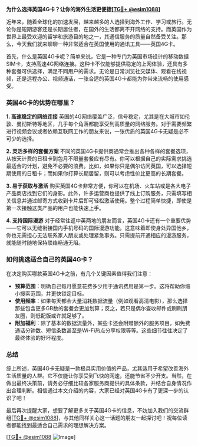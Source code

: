 **为什么选择英国4G卡？让你的海外生活更便捷[[TG💪+ @esim1088](https://t.me/s/esim1088)]**

近年来，随着全球化的加速发展，越来越多的人选择到海外工作、学习或旅行。无论你是短期游客还是长期居住者，在国外的生活都离不开网络的支持。而英国作为世界上最受欢迎的留学和旅游目的地之一，其通信服务的质量自然备受关注。那么，今天我们就来聊聊一种非常适合在英国使用的通讯工具——英国4G卡。

首先，什么是英国4G卡呢？简单来说，它是一种专门为英国市场设计的移动数据SIM卡，支持高速4G网络连接。这种卡不仅能够提供稳定的上网体验，还具有多种套餐可供选择，满足不同用户的需求。无论是日常浏览社交媒体、观看在线视频，还是远程办公、视频通话，一张合适的英国4G卡都能为你带来流畅的使用感受。

### 英国4G卡的优势在哪里？

**1. 高速稳定的网络连接**
英国的4G网络覆盖广泛，信号稳定，尤其是在大城市如伦敦、曼彻斯特等地区，几乎每个角落都能享受到高质量的网络服务。对于需要频繁进行视频会议或者依赖互联网工作的朋友来说，一张优质的英国4G卡无疑是必不可少的选择。

**2. 灵活多样的套餐方案**
不同的英国4G卡提供商通常会推出各种各样的套餐选项，从按天计费的日租卡到包月不限量套餐应有尽有。你可以根据自己的实际需求挑选最适合的计划，避免不必要的浪费。比如，如果你只是偶尔访问英国，可以选择短期使用的日租卡；而如果你打算长期居留，则可以考虑性价比更高的长期套餐。

**3. 易于获取与激活**
购买英国4G卡非常方便，你可以在机场、火车站或是各大电子产品商店找到它们的身影。此外，许多运营商也提供了线上订购服务，只需填写相关信息并通过邮寄方式收到卡片后即可轻松激活使用。整个过程简单快捷，即使是第一次接触这类产品的用户也能快速上手。

**4. 支持国际漫游**
对于经常往返中英两地的朋友而言，英国4G卡还有一个重要优势——它可以无缝衔接国内手机号码的国际漫游功能。这意味着即使身处异国他乡，你也无需担心无法联系家人朋友或处理紧急事务。只需提前开通相应的漫游服务，就能随时随地保持联络畅通无阻。

### 如何挑选适合自己的英国4G卡？

在决定购买哪款英国4G卡之前，有几个关键因素值得我们注意：

- **预算范围**：明确自己每月愿意花费多少用于通讯费用是第一步。这将帮助你缩小搜索范围，并更快锁定目标。
- **使用频率**：如果每天都会大量消耗数据流量（例如观看高清电影），那么选择那些包含更多GB数的套餐会更加划算；反之，若只是偶尔查收邮件或刷刷朋友圈，则低配版或许就足够了。
- **附加福利**：除了基本的数据流量外，某些卡还会附赠额外的服务项目，如免费通话分钟数、短信条数甚至是Wi-Fi热点分享权限等等。这些细节往往决定了最终体验的好坏程度。

### 总结

综上所述，英国4G卡无疑是一款极具实用价值的产品，尤其适用于希望改善海外生活质量的人群。它不仅能让你享受到飞快的网速，还能节省不少开支。当然，在做出最终决策前，请务必仔细比较各家服务商提供的具体条款，并结合自身情况作出合理判断。相信通过本文介绍的内容，大家已经对英国4G卡有了更深一步的认识了吧！

最后再次提醒大家，想要了解更多关于英国4G卡的信息，不妨加入我们的交流群组[[TG💪+ @esim1088](https://t.me/s/esim1088)]，与其他同样关心这一话题的朋友一起探讨吧！祝每位读者都能找到最适合自己需求的理想解决方案。

[[TG💪+ @esim1088](https://t.me/s/esim1088) ![Image](https://i.postimg.cc/4NQfJmqS/Snipaste-2025-05-13-00-14-12.png)]